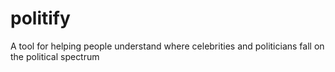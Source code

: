 # politify
A tool for helping people understand where celebrities and politicians fall on the political spectrum

